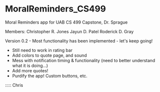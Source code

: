 # MoralReminders_CS499
Moral Reminders app for UAB CS 499 Capstone, Dr. Sprague

Members:
Christopher R. Jones
Jayun D. Patel
Roderick D. Gray

Version 0.2 - Most functionality has been implemented - let's keep going!
- Still need to work in rating bar
- Add colors to quote page, and sound
- Mess with notification timing & functionality (need to better understand what it is doing...)
- Add more quotes!
- Purdify the app! Custom buttons, etc.


::::: Chris
